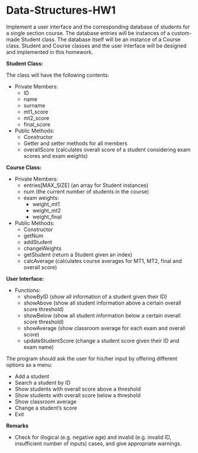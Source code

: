 
# Data-Structures-HW1

Implement a user interface and the corresponding database of students for a single
section course. The database entries will be instances of a custom-made Student class. The database
itself will be an instance of a Course class. Student and Course classes and the user interface will be
designed and implemented in this homework.

**Student Class:**

The class will have the following contents:

* Private Members:
  * ID
  * name
  * surname 
  * mt1_score
  * mt2_score
  * final_score
* Public Methods:
  * Constructor
  * Getter and setter methods for all members
  * overallScore (calculates overall score of a student considering exam scores and exam
weights)

**Course Class:**

* Private Members:
  * entries[MAX_SIZE] (an array for Student instances)
  * num (the current number of students in the course)
  * exam weights:
    * weight_mt1
    * weight_mt2
    * weight_final
* Public Methods:
  * Constructor
  * getNum
  * addStudent
  * changeWeights
  * getStudent (return a Student given an index)
  * calcAverage (calculates course averages for MT1, MT2, final and overall score)
  
**User Interface:**
* Functions:
  * showByID (show all information of a student given their ID)
  * showAbove (show all student information above a certain overall score threshold)
  * showBelow (show all student information below a certain overall score threshold)
  * showAverage (show classroom average for each exam and overall score)
  * updateStudentScore (change a student score given their ID and exam name)
  
The program should ask the user for his/her input by offering different options as a menu:
* Add a student
* Search a student by ID
* Show students with overall score above a threshold
* Show students with overall score below a threshold
* Show classroom average
* Change a student’s score
* Exit

**Remarks**
* Check for illogical (e.g. negative age) and invalid (e.g. invalid ID, insufficient
number of inputs) cases, and give appropriate warnings.
